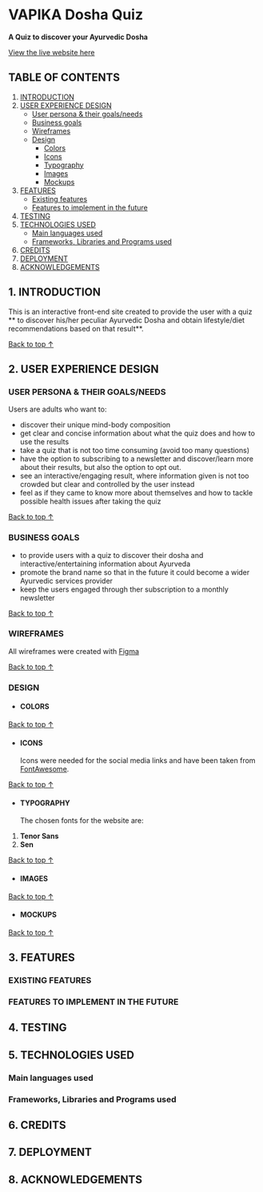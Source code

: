 # VAPIKA Dosha Quiz

**A Quiz to discover your Ayurvedic Dosha**

[View the live website here]()

## TABLE OF CONTENTS

1. [INTRODUCTION](#1-introduction)
2. [USER EXPERIENCE DESIGN](#2-user-experience-design)
   - [User persona & their goals/needs](#user-persona--their-goalsneeds)
   - [Business goals](#business-goals)
   - [Wireframes](#wireframes)
   - [Design](#design)
     - [Colors](#colors)
     - [Icons](#icons)
     - [Typography](#typography)
     - [Images](#images)
     - [Mockups](#mockups)
3. [FEATURES](#3-features)
   - [Existing features](#existing-features)
   - [Features to implement in the future](#features-to-implement-in-the-future)
4. [TESTING](#4-testing)
5. [TECHNOLOGIES USED](#5-technologies-used)
   - [Main languages used](#main-languages-used)
   - [Frameworks, Libraries and Programs used](#frameworks-libraries-and-programs-used)
6. [CREDITS](#6-credits)
7. [DEPLOYMENT](#7-deployment)
8. [ACKNOWLEDGEMENTS](#8-acknowledgements)

## 1. INTRODUCTION

This is an interactive front-end site created to provide the user with a quiz ** to discover his/her peculiar Ayurvedic Dosha and obtain lifestyle/diet recommendations based on that result**.

[Back to top ↑](README.md/#vapika-dosha-quiz)

## 2. USER EXPERIENCE DESIGN

### USER PERSONA & THEIR GOALS/NEEDS

Users are adults who want to:

- discover their unique mind-body composition
- get clear and concise information about what the quiz does and how to use the results
- take a quiz that is not too time consuming (avoid too many questions)
- have the option to subscribing to a newsletter and discover/learn more about their results, but also the option to opt out.
- see an interactive/engaging result, where information given is not too crowded but clear and controlled by the user instead
- feel as if they came to know more about themselves and how to tackle possible health issues after taking the quiz

[Back to top ↑](README.md/#vapika-dosha-quiz)

### BUSINESS GOALS

- to provide users with a quiz to discover their dosha and interactive/entertaining information about Ayurveda
- promote the brand name so that in the future it could become a wider Ayurvedic services provider
- keep the users engaged through ther subscription to a monthly newsletter

[Back to top ↑](README.md/#vapika-dosha-quiz)

### WIREFRAMES

All wireframes were created with [Figma](https://www.figma.com/)

[Back to top ↑](README.md/#vapika-dosha-quiz)

### DESIGN

- #### COLORS

[Back to top ↑](README.md/#vapika-dosha-quiz)

- #### ICONS
  Icons were needed for the social media links and have been taken from [FontAwesome](https://fontawesome.com/).

[Back to top ↑](README.md/#vapika-dosha-quiz)

- #### TYPOGRAPHY
  The chosen fonts for the website are:

1. **Tenor Sans**
2. **Sen**

[Back to top ↑](README.md/#vapika-dosha-quiz)

- #### IMAGES

[Back to top ↑](README.md/#vapika-dosha-quiz)

- #### MOCKUPS

[Back to top ↑](README.md/#vapika-dosha-quiz)

## 3. FEATURES

### EXISTING FEATURES

### FEATURES TO IMPLEMENT IN THE FUTURE

## 4. TESTING

## 5. TECHNOLOGIES USED

### Main languages used

### Frameworks, Libraries and Programs used

## 6. CREDITS

## 7. DEPLOYMENT

## 8. ACKNOWLEDGEMENTS
